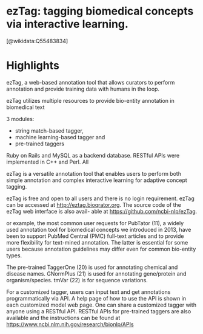 
ezTag: tagging biomedical concepts via interactive learning.
============================================================
  
  [@wikidata:Q55483834]  

# Highlights
    
ezTag, a web-based annotation tool that allows curators to perform annotation and provide training data with humans in the loop.

ezTag utilizes multiple resources to provide bio-entity annotation in biomedical text

3 modules: 
- string match-based tagger,
- machine learning-based tagger and
- pre-trained taggers

Ruby on Rails and MySQL as a backend database. RESTful APIs were implemented in C++ and Perl. All

ezTag is a versatile annotation tool that enables users to perform both simple annotation and complex interactive learning for adaptive concept tagging.

ezTag is free and open to all users and there is no login requirement. ezTag can be accessed at http://eztag.bioqrator.org. The source code of the ezTag web interface is also avail- able at https://github.com/ncbi-nlp/ezTag.


or example, the most common user requests for PubTator (11), a widely used annotation tool for biomedical concepts we introduced in 2013, have been to support PubMed Central (PMC) full-text articles and to provide more flexibility for text-mined annotation. The latter is essential for some users because annotation guidelines may differ even for common bio-entity types.

The pre-trained TaggerOne (20) is used for annotating chemical and disease names. GNormPlus (21) is used for annotating gene/protein and organism/species. tmVar (22) is for sequence variations.

For a customized tagger, users can input text and get annotations programmatically via API. A help page of how to use the API is shown in each customized model web page. One can share a customized tagger with anyone using a RESTful API. RESTful APIs for pre-trained taggers are also available and the instructions can be found at https://www.ncbi.nlm.nih.gov/research/bionlp/APIs


